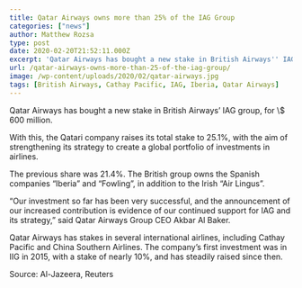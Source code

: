 ```yaml
---
title: Qatar Airways owns more than 25% of the IAG Group
categories: ["news"]
author: Matthew Rozsa
type: post
date: 2020-02-20T21:52:11.000Z
excerpt: 'Qatar Airways has bought a new stake in British Airways'' IAG group, for $ 600 million.'
url: /qatar-airways-owns-more-than-25-of-the-iag-group/
image: /wp-content/uploads/2020/02/qatar-airways.jpg
tags: [British Airways, Cathay Pacific, IAG, Iberia, Qatar Airways]
---
```


Qatar Airways has bought a new stake in British Airways’ IAG group, for \\$ 600 million.

With this, the Qatari company raises its total stake to 25.1%, with the aim of strengthening its strategy to create a global portfolio of investments in airlines.

The previous share was 21.4%. The British group owns the Spanish companies “Iberia” and “Fowling”, in addition to the Irish “Air Lingus”.

“Our investment so far has been very successful, and the announcement of our increased contribution is evidence of our continued support for IAG and its strategy,” said Qatar Airways Group CEO Akbar Al Baker.

Qatar Airways has stakes in several international airlines, including Cathay Pacific and China Southern Airlines. The company’s first investment was in IIG in 2015, with a stake of nearly 10%, and has steadily raised since then.

Source: Al-Jazeera, Reuters
